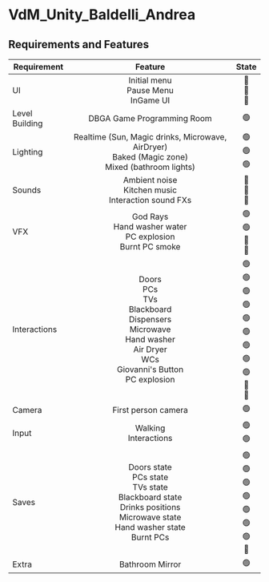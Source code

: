 # VdM_Unity_Baldelli_Andrea

## Requirements and Features

| Requirement | Feature | State |
|---------------|:-----:|:-----:|
|UI|Initial menu<br>Pause Menu<br>InGame UI|🔴<br>🔴<br>🔴|
|Level Building|DBGA Game Programming Room|🟢|
|Lighting|Realtime (Sun, Magic drinks, Microwave, AirDryer)<br>Baked (Magic zone)<br>Mixed (bathroom lights)|🟢<br>🟢<br>🟢|
|Sounds|Ambient noise<br>Kitchen music<br>Interaction sound FXs|🔴<br>🔴<br>🔴|
|VFX|God Rays<br>Hand washer water<br>PC explosion<br>Burnt PC smoke|🟢<br>🟢<br>🔴<br>🔴|
|Interactions|Doors<br>PCs<br>TVs<br>Blackboard<br>Dispensers<br>Microwave<br>Hand washer<br>Air Dryer<br>WCs<br>Giovanni's Button<br>PC explosion|🟢<br>🟢<br>🟢<br>🟢<br>🟢<br>🟢<br>🟢<br>🟢<br>🟢<br>🔴<br>🔴|
|Camera|First person camera|🟢|
|Input|Walking<br>Interactions|🟢<br>🟢|
|Saves|Doors state<br>PCs state<br>TVs state<br>Blackboard state<br>Drinks positions<br>Microwave state<br>Hand washer state<br>Burnt PCs|🟢<br>🟢<br>🟢<br>🟢<br>🟢<br>🟢<br>🟢<br>🔴|
|Extra|Bathroom Mirror|🟢|

